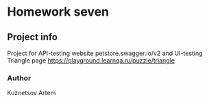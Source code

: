 # Homework seven



## Project info

Project for API-testing website petstore.swagger.io/v2 
and UI-testing Triangle page https://playground.learnqa.ru/puzzle/triangle

### Author
Kuznetsov Artem
